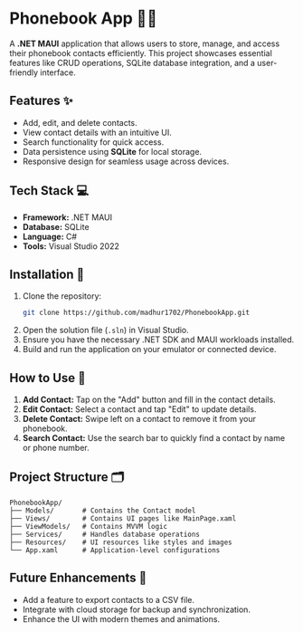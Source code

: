 # Phonebook App 📖📱

A **.NET MAUI** application that allows users to store, manage, and access their phonebook contacts efficiently. This project showcases essential features like CRUD operations, SQLite database integration, and a user-friendly interface.

## Features ✨
- Add, edit, and delete contacts.
- View contact details with an intuitive UI.
- Search functionality for quick access.
- Data persistence using **SQLite** for local storage.
- Responsive design for seamless usage across devices.

## Tech Stack 💻
- **Framework:** .NET MAUI
- **Database:** SQLite
- **Language:** C#
- **Tools:** Visual Studio 2022

## Installation 🚀
1. Clone the repository:
   ```bash
   git clone https://github.com/madhur1702/PhonebookApp.git
   ```
2. Open the solution file (`.sln`) in Visual Studio.
3. Ensure you have the necessary .NET SDK and MAUI workloads installed.
4. Build and run the application on your emulator or connected device.

## How to Use 📌
1. **Add Contact:** Tap on the "Add" button and fill in the contact details.
2. **Edit Contact:** Select a contact and tap "Edit" to update details.
3. **Delete Contact:** Swipe left on a contact to remove it from your phonebook.
4. **Search Contact:** Use the search bar to quickly find a contact by name or phone number.

## Project Structure 🗂️
```
PhonebookApp/
├── Models/       # Contains the Contact model
├── Views/        # Contains UI pages like MainPage.xaml
├── ViewModels/   # Contains MVVM logic
├── Services/     # Handles database operations
├── Resources/    # UI resources like styles and images
└── App.xaml      # Application-level configurations
```

## Future Enhancements 🌟
- Add a feature to export contacts to a CSV file.
- Integrate with cloud storage for backup and synchronization.
- Enhance the UI with modern themes and animations.
